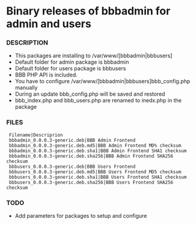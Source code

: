 # Binary releases of bbbadmin for admin and users

### DESCRIPTION

   - This packages are installing to /var/www/[bbbadmin|bbbusers]
   - Default folder for admin package is bbbadmin
   - Default folder for users package is bbbusers
   - BBB PHP API is included.
   - You have to configure /var/www/[bbbadmin|bbbusers]bbb_config.php manually
   - During an update bbb_config.php will be saved and restored
   - bbb_index.php and bbb_users.php are renamed to inedx.php in the package

### FILES

     Filename|Descriprion
     bbbadmin_0.0.0.3-generic.deb|BBB Admin Frontend
     bbbadmin_0.0.0.3-generic.deb.md5|BBB Admin Frontend MD% checksum
     bbbadmin_0.0.0.3-generic.deb.sha1|BBB Admin Frontend SHA1 checksum
     bbbadmin_0.0.0.3-generic.deb.sha256|BBB Admin Frontend SHA256 checksum
     bbbusers_0.0.0.3-generic.deb|BBB Users Frontend
     bbbusers_0.0.0.3-generic.deb.md5|BBB Users Frontend MD5 checksum
     bbbusers_0.0.0.3-generic.deb.sha1|BBB Users Frontend SHA1 checksum
     bbbusers_0.0.0.3-generic.deb.sha256|BBB Users Frontend SHA256 checksum

### TODO

   - Add parameters for packages to setup and configure
